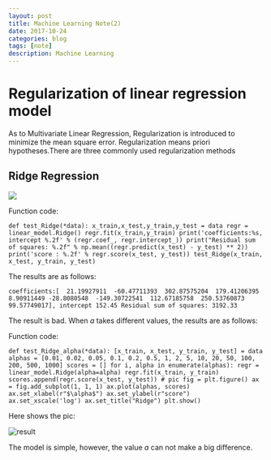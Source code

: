 ```yaml
---
layout: post
title: Machine Learning Note(2)
date: 2017-10-24
categories: blog
tags: [note]
description: Machine Learning
---
```


# Regularization of linear regression model

As to Multivariate Linear Regression, Regularization is introduced to minimize the mean square error. Regularization means priori hypotheses.There are three commonly used regularization methods



## Ridge Regression

<img src="http://www.forkosh.com/mathtex.cgi? \widehat{L} = L + \alpha \left \| \overrightarrow{w} \right \|_{2}^{2},\alpha \geq 0">

Function code:

`def test_Ridge(*data):
	x_train,x_test,y_train,y_test = data
	regr = linear_model.Ridge()
	regr.fit(x_train,y_train)
    print('coefficients:%s, intercept %.2f' % (regr.coef_, regr.intercept_))
    print("Residual sum of squares: %.2f" % np.mean((regr.predict(x_test) - y_test) ** 2))
    print('score : %.2f' % regr.score(x_test, y_test))
test_Ridge(x_train, x_test, y_train, y_test)`

The results are as follows:

`coefficients:[  21.19927911  -60.47711393  302.87575204  179.41206395    8.90911449
  -28.8080548  -149.30722541  112.67185758  250.53760873   99.57749017], intercept 152.45
Residual sum of squares: 3192.33`

The result is bad.
When *a* takes different values, the results are as follows:

Function code:

`def test_Ridge_alpha(*data):
    [x_train, x_test, y_train, y_test] = data
    alphas = [0.01, 0.02, 0.05, 0.1, 0.2, 0.5, 1, 2, 5, 10, 20, 50, 100, 200, 500, 1000]
    scores = []
    for i, alpha in enumerate(alphas):
        regr = linear_model.Ridge(alpha=alpha)
        regr.fit(x_train, y_train)
        scores.append(regr.score(x_test, y_test))
    # pic
    fig = plt.figure()
    ax = fig.add_subplot(1, 1, 1)
    ax.plot(alphas, scores)
    ax.set_xlabel(r"$\alpha$")
    ax.set_ylabel(r"score")
    ax.set_xscale('log')
    ax.set_title("Ridge")
    plt.show()`

Here shows the pic:

![result](http://oybqmhgid.bkt.clouddn.com/Figure_1.png)

The model is simple, however, the value *a* can not make a big difference.